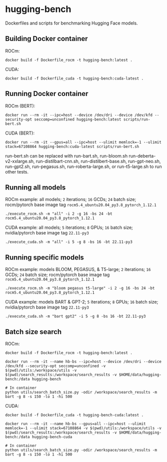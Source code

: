 # hugging-bench
Dockerfiles and scripts for benchmarking Hugging Face models.

## Building Docker container

ROCm:
```
docker build -f Dockerfile_rocm -t hugging-bench:latest .
```

CUDA:
```
docker build -f Dockerfile_cuda -t hugging-bench:cuda-latest .
```

## Running Docker container

ROCm (BERT):
```
docker run --rm -it --ipc=host --device /dev/dri --device /dev/kfd --security-opt seccomp=unconfined hugging-bench:latest scripts/run-bert.sh
```

CUDA (BERT):
```
docker run --rm -it --gpus=all --ipc=host --ulimit memlock=-1 --ulimit stack=67108864 hugging-bench:cuda-latest scripts/run-bert.sh
```

run-bert.sh can be replaced with run-bart.sh, run-bloom.sh run-deberta-v2-xxlarge.sh, run-distilbart-cnn.sh, run-distilbert-base.sh, run-gpt-neo.sh, run-gpt2.sh, run-pegasus.sh, run-roberta-large.sh, or run-t5-large.sh to run other tests.


## Running all models
ROCm example: all models; `2` iterations; `16` GCDs; `24` batch size; rocm/pytorch base image tag `rocm5.4_ubuntu20.04_py3.8_pytorch_1.12.1`
```
./execute_rocm.sh -m "all" -i 2 -g 16 -bs 24 -bt rocm5.4_ubuntu20.04_py3.8_pytorch_1.12.1
```

CUDA example: all models; `5` iterations; `8` GPUs; `16` batch size; nvidia/pytorch base image tag `22.11-py3`
```
./execute_cuda.sh -m "all" -i 5 -g 8 -bs 16 -bt 22.11-py3
```


## Running specific models
ROCm example: models BLOOM, PEGASUS, & T5-large; `2` iterations; `16` GCDs; `24` batch size; rocm/pytorch base image tag `rocm5.4_ubuntu20.04_py3.8_pytorch_1.12.1`
```
./execute_rocm.sh -m "bloom pegasus t5-large" -i 2 -g 16 -bs 24 -bt rocm5.4_ubuntu20.04_py3.8_pytorch_1.12.1
```

CUDA example: models BART & GPT-2; `5` iterations; `8` GPUs; `16` batch size; nvidia/pytorch base image tag `22.11-py3`
```
./execute_cuda.sh -m "bart gpt2" -i 5 -g 8 -bs 16 -bt 22.11-py3
```


## Batch size search
ROCm:
```
docker build -f Dockerfile_rocm -t hugging-bench:latest .

docker run --rm -it --name hb-bs --ipc=host --device /dev/dri --device /dev/kfd --security-opt seccomp=unconfined -v $(pwd)/utils:/workspace/utils -v $(pwd)/search_results:/workspace/search_results -v $HOME/data/hugging-bench:/data hugging-bench

# In container
python utils/search_batch_size.py -odir /workspace/search_results -m bart -g 8 -s 150 -lo 1 -hi 500 
```

CUDA:
```
docker build -f Dockerfile_cuda -t hugging-bench-cuda:latest .

docker run --rm -it --name hb-bs --gpus=all --ipc=host --ulimit memlock=-1 --ulimit stack=67108864 -v $(pwd)/utils:/workspace/utils -v $(pwd)/search_results:/workspace/search_results -v $HOME/data/hugging-bench:/data hugging-bench-cuda

# In container
python utils/search_batch_size.py -odir /workspace/search_results -m bart -g 8 -s 150 -lo 1 -hi 500 
```